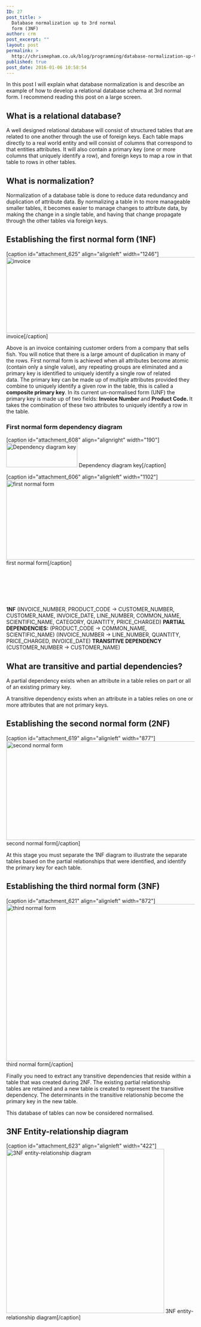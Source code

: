 ```yaml
---
ID: 27
post_title: >
  Database normalization up to 3rd normal
  form (3NF)
author: crm
post_excerpt: ""
layout: post
permalink: >
  http://chrismepham.co.uk/blog/programming/database-normalization-up-to-3rd-normal-form-3nf/
published: true
post_date: 2016-01-06 10:58:54
---
```

In this post I will explain what database normalization is and describe an example of how to develop a relational database schema at 3rd normal form. I recommend reading this post on a large screen.
<h2>What is a relational database?</h2>
A well designed relational database will consist of structured tables that are related to one another through the use of foreign keys. Each table maps directly to a real world entity and will consist of columns that correspond to that entities attributes. It will also contain a primary key (one or more columns that uniquely identify a row), and foreign keys to map a row in that table to rows in other tables.
<h2>What is normalization?</h2>
Normalization of a database table is done to reduce data redundancy and duplication of attribute data. By normalizing a table in to more manageable smaller tables, it becomes easier to manage changes to attribute data, by making the change in a single table, and having that change propagate through the other tables via foreign keys.
<h2>Establishing the first normal form (1NF)</h2>
[caption id="attachment_625" align="alignleft" width="1246"]<a href="http://chrismepham.co.uk/blog/wp-content/uploads/2016/01/invoice.png"><img class="size-full wp-image-625" src="http://chrismepham.co.uk/blog/wp-content/uploads/2016/01/invoice.png" alt="invoice" width="1246" height="203" /></a> invoice[/caption]

Above is an invoice containing customer orders from a company that sells fish. You will notice that there is a large amount of duplication in many of the rows. First normal form is achieved when all attributes become atomic (contain only a single value), any repeating groups are eliminated and a primary key is identified to uniquely identify a single row of related data. The primary key can be made up of multiple attributes provided they combine to uniquely identify a given row in the table, this is called a <strong>composite primary key</strong>. In its current un-normalised form (UNF) the primary key is made up of two fields: <strong>Invoice Number</strong> and <strong>Product Code. </strong>It takes the combination of these two attributes to uniquely identify a row in the table.
<h3>First normal form dependency diagram</h3>
[caption id="attachment_608" align="alignright" width="190"]<a href="http://chrismepham.co.uk/blog/wp-content/uploads/2016/01/key.png"><img class="size-full wp-image-608" src="http://chrismepham.co.uk/blog/wp-content/uploads/2016/01/key.png" alt="Dependency diagram key" width="190" height="65" /></a> Dependency diagram key[/caption]

[caption id="attachment_606" align="alignleft" width="1102"]<a href="http://chrismepham.co.uk/blog/wp-content/uploads/2016/01/1nf.png"><img class="size-full wp-image-606" src="http://chrismepham.co.uk/blog/wp-content/uploads/2016/01/1nf.png" alt="first normal form" width="1102" height="213" /></a> first normal form[/caption]

&nbsp;

&nbsp;

&nbsp;

<strong>1NF</strong> (INVOICE_NUMBER, PRODUCT_CODE → CUSTOMER_NUMBER, CUSTOMER_NAME, INVOICE_DATE, LINE_NUMBER, COMMON_NAME, SCIENTIFIC_NAME, CATEGORY, QUANTITY, PRICE_CHARGED)
<strong>PARTIAL DEPENDENCIES:</strong>
(PRODUCT_CODE → COMMON_NAME, SCIENTIFIC_NAME)
(INVOICE_NUMBER → LINE_NUMBER, QUANTITY, PRICE_CHARGED, INVOICE_DATE)
<strong>TRANSITIVE DEPENDENCY</strong>
(CUSTOMER_NUMBER → CUSTOMER_NAME)
<h2>What are transitive and partial dependencies?</h2>
A partial dependency exists when an attribute in a table relies on part or all of an existing primary key.

A transitive dependency exists when an attribute in a tables relies on one or more attributes that are not primary keys.
<h2>Establishing the second normal form (2NF)</h2>
[caption id="attachment_619" align="alignleft" width="877"]<a href="http://chrismepham.co.uk/blog/wp-content/uploads/2016/01/2nf.png"><img class="size-full wp-image-619" src="http://chrismepham.co.uk/blog/wp-content/uploads/2016/01/2nf.png" alt="second normal form" width="877" height="264" /></a> second normal form[/caption]

At this stage you must separate the 1NF diagram to illustrate the separate tables based on the partial relationships that were identified, and identify the primary key for each table.
<h2>Establishing the third normal form (3NF)</h2>
[caption id="attachment_621" align="alignleft" width="872"]<a href="http://chrismepham.co.uk/blog/wp-content/uploads/2016/01/3nf.png"><img class="size-full wp-image-621" src="http://chrismepham.co.uk/blog/wp-content/uploads/2016/01/3nf.png" alt="third normal form" width="872" height="420" /></a> third normal form[/caption]

Finally you need to extract any transitive dependencies that reside within a table that was created during 2NF. The existing partial relationship tables are retained and a new table is created to represent the transitive dependency. The determinants in the transitive relationship become the primary key in the new table.

This database of tables can now be considered normalised.
<h2>3NF Entity-relationship diagram</h2>
[caption id="attachment_623" align="alignleft" width="422"]<a href="http://chrismepham.co.uk/blog/wp-content/uploads/2016/01/erd.png"><img class="size-full wp-image-623" src="http://chrismepham.co.uk/blog/wp-content/uploads/2016/01/erd.png" alt="3NF entity-relationship diagram" width="422" height="439" /></a> 3NF entity-relationship diagram[/caption]

&nbsp;